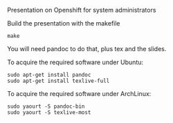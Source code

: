 Presentation on Openshift for system administrators

Build the presentation with the makefile

    make
    
You will need pandoc to do that, plus tex and the slides.

To acquire the required software under Ubuntu:

    sudo apt-get install pandoc
    sudo apt-get install texlive-full 

To acquire the required software under ArchLinux:

    sudo yaourt -S pandoc-bin
    sudo yaourt -S texlive-most
